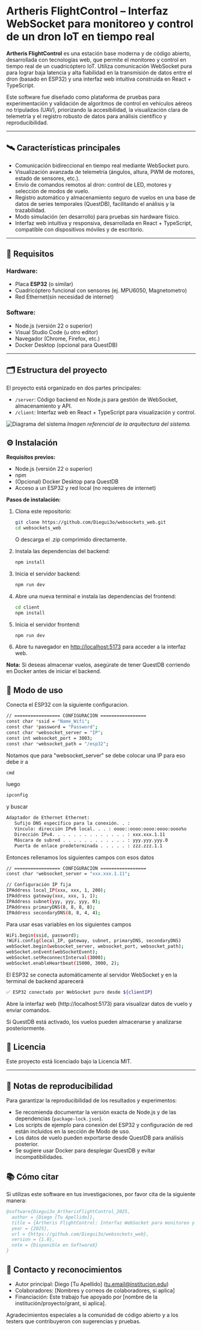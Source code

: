 # Artheris FlightControl – Interfaz WebSocket para monitoreo y control de un dron IoT en tiempo real

**Artheris FlightControl** es una estación base moderna y de código abierto, desarrollada con tecnologías web, que permite el monitoreo y control en tiempo real de un cuadricóptero IoT. Utiliza comunicación WebSocket pura para lograr baja latencia y alta fiabilidad en la transmisión de datos entre el dron (basado en ESP32) y una interfaz web intuitiva construida en React + TypeScript.

Este software fue diseñado como plataforma de pruebas para experimentación y validación de algoritmos de control en vehículos aéreos no tripulados (UAV), priorizando la accesibilidad, la visualización clara de telemetría y el registro robusto de datos para análisis científico y reproducibilidad.

---

## 🛰️ Características principales

- Comunicación bidireccional en tiempo real mediante WebSocket puro.
- Visualización avanzada de telemetría (ángulos, altura, PWM de motores, estado de sensores, etc.).
- Envío de comandos remotos al dron: control de LED, motores y selección de modos de vuelo.
- Registro automático y almacenamiento seguro de vuelos en una base de datos de series temporales (QuestDB), facilitando el análisis y la trazabilidad.
- Modo simulación (en desarrollo) para pruebas sin hardware físico.
- Interfaz web intuitiva y responsiva, desarrollada en React + TypeScript, compatible con dispositivos móviles y de escritorio.

---

## 🔧 Requisitos

### Hardware:

- Placa **ESP32** (o similar)
- Cuadricóptero funcional con sensores (ej. MPU6050, Magnetometro)
- Red Ethernet(sin necesidad de internet)

### Software:

- Node.js (versión 22 o superior)
- Visual Studio Code (u otro editor)
- Navegador (Chrome, Firefox, etc.)
- Docker Desktop (opcional para QuestDB)

---

## 🗂️ Estructura del proyecto

El proyecto está organizado en dos partes principales:

- `/server`: Código backend en Node.js para gestión de WebSocket, almacenamiento y API.
- `/client`: Interfaz web en React + TypeScript para visualización y control.

![Diagrama del sistema](./assets/diagram.svg)
_Imagen referencial de la arquitectura del sistema._

## ⚙️ Instalación

**Requisitos previos:**

- Node.js (versión 22 o superior)
- npm
- (Opcional) Docker Desktop para QuestDB
- Acceso a un ESP32 y red local (no requieres de internet)

**Pasos de instalación:**

1. Clona este repositorio:

   ```bash
   git clone https://github.com/Diegui3o/websockets_web.git
   cd websockets_web
   ```

   O descarga el .zip comprimido directamente.

2. Instala las dependencias del backend:

   ```bash
   npm install
   ```

3. Inicia el servidor backend:

   ```bash
   npm run dev
   ```

4. Abre una nueva terminal e instala las dependencias del frontend:

   ```bash
   cd client
   npm install
   ```

5. Inicia el servidor frontend:

   ```bash
   npm run dev
   ```

6. Abre tu navegador en [http://localhost:5173](http://localhost:5173) para acceder a la interfaz web.

**Nota:** Si deseas almacenar vuelos, asegúrate de tener QuestDB corriendo en Docker antes de iniciar el backend.

## 🚀 Modo de uso

Conecta el ESP32 con la siguiente configuracion.

```bash
// ================= CONFIGURACIÓN =================
const char *ssid = "Name_Wifi";
const char *password = "Password";
const char *websocket_server = "IP";
const int websocket_port = 3003;
const char *websocket_path = "/esp32";
```

Notamos que para "websocket_server" se debe colocar una IP para eso debe ir a

```bash
cmd
```

luego

```bash
ipconfig
```

y buscar

```bash
Adaptador de Ethernet Ethernet:
   Sufijo DNS específico para la conexión. . :
   Vínculo: dirección IPv6 local. . . : oooo::oooo:oooo:oooo:oooo%o
   Dirección IPv4. . . . . . . . . . . . . . : xxx.xxx.1.11
   Máscara de subred . . . . . . . . . . . . : yyy.yyy.yyy.0
   Puerta de enlace predeterminada . . . . . : zzz.zzz.1.1
```

Entonces rellenamos los siguientes campos con esos datos

```bash
// ================= CONFIGURACIÓN =================
const char *websocket_server = "xxx.xxx.1.11";

// Configuración IP fija
IPAddress local_IP(xxx, xxx, 1, 200);
IPAddress gateway(xxx, xxx, 1, 1);
IPAddress subnet(yyy, yyy, yyy, 0);
IPAddress primaryDNS(8, 8, 8, 8);
IPAddress secondaryDNS(8, 8, 4, 4);
```

Para usar esas variables en los siguientes campos

```bash
WiFi.begin(ssid, password);
!WiFi.config(local_IP, gateway, subnet, primaryDNS, secondaryDNS)
webSocket.begin(websocket_server, websocket_port, websocket_path);
webSocket.onEvent(webSocketEvent);
webSocket.setReconnectInterval(3000);
webSocket.enableHeartbeat(15000, 3000, 2);
```

El ESP32 se conecta automáticamente al servidor WebSocket y en la terminal de backend aparecerá

```bash
✅ ESP32 conectado por WebSocket puro desde ${clientIP}
```

Abre la interfaz web (http://localhost:5173) para visualizar datos de vuelo y enviar comandos.

Si QuestDB está activado, los vuelos pueden almacenarse y analizarse posteriormente.

## 📄 Licencia

Este proyecto está licenciado bajo la Licencia MIT.

---

## 🧪 Notas de reproducibilidad

Para garantizar la reproducibilidad de los resultados y experimentos:

- Se recomienda documentar la versión exacta de Node.js y de las dependencias (`package-lock.json`).
- Los scripts de ejemplo para conexión del ESP32 y configuración de red están incluidos en la sección de Modo de uso.
- Los datos de vuelo pueden exportarse desde QuestDB para análisis posterior.
- Se sugiere usar Docker para desplegar QuestDB y evitar incompatibilidades.

## 📚 Cómo citar

Si utilizas este software en tus investigaciones, por favor cita de la siguiente manera:

```bibtex
@software{Diegui3o_ArtherisFlightControl_2025,
  author = {Diego [Tu Apellido]},
  title = {Artheris FlightControl: Interfaz WebSocket para monitoreo y control de un dron IoT en tiempo real},
  year = {2025},
  url = {https://github.com/Diegui3o/websockets_web},
  version = {1.0},
  note = {Disponible en SoftwareX}
}
```

## 🤝 Contacto y reconocimientos

- Autor principal: Diego [Tu Apellido] ([tu.email@institucion.edu](mailto:tu.email@institucion.edu))
- Colaboradores: [Nombres y correos de colaboradores, si aplica]
- Financiación: Este trabajo fue apoyado por [nombre de la institución/proyecto/grant, si aplica].

Agradecimientos especiales a la comunidad de código abierto y a los testers que contribuyeron con sugerencias y pruebas.
